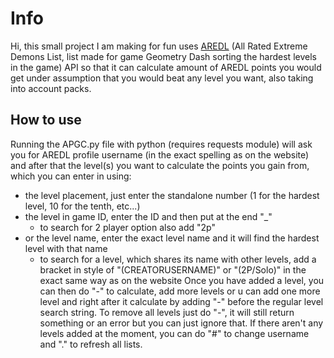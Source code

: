 # Info
Hi, this small project I am making for fun uses [AREDL](https://aredl.net) (All Rated Extreme Demons List, list made for game Geometry Dash sorting the hardest levels in the game) API so that it can calculate amount of AREDL points you would get under assumption that you would beat any level you want, also taking into account packs.

## How to use
Running the APGC.py file with python (requires requests module) will ask you for AREDL profile username (in the exact spelling as on the website) and after that the level(s) you want to calculate the points you gain from, which you can enter in using:
- the level placement, just enter the standalone number (1 for the hardest level, 10 for the tenth, etc...)
- the level in game ID, enter the ID and then put at the end "_"
    - to search for 2 player option also add "2p"
- or the level name, enter the exact level name and it will find the hardest level with that name
    - to search for a level, which shares its name with other levels, add a bracket in style of "(CREATORUSERNAME)" or "(2P/Solo)" in the exact same way as on the website
Once you have added a level, you can then do "-" to calculate, add more levels or u can add one more level and right after it calculate by adding "-" before the regular level search string. To remove all levels just do "-", it will still return something or an error but you can just ignore that.
If there aren't any levels added at the moment, you can do "#" to change username and "." to refresh all lists.